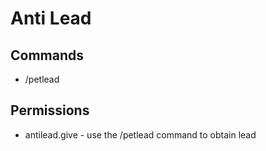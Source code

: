 # Anti Lead

## Commands
* /petlead

## Permissions
* antilead.give - use the /petlead command to obtain lead